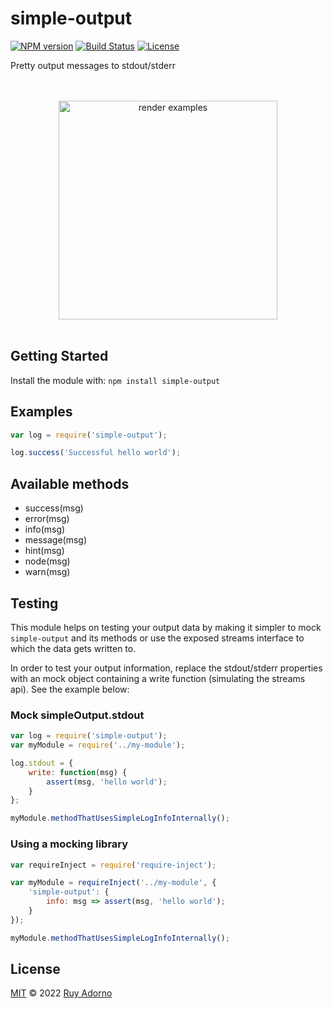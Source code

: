 # simple-output

[![NPM version](https://badge.fury.io/js/simple-output.svg)](https://npmjs.org/package/simple-output)
[![Build Status](https://travis-ci.org/ruyadorno/simple-output.svg?branch=master)](https://travis-ci.org/ruyadorno/simple-output)
[![License](http://img.shields.io/badge/license-MIT-blue.svg?style=flat)](https://raw.githubusercontent.com/ruyadorno/simple-output/master/LICENSE)

Pretty output messages to stdout/stderr

<div align="center">
	<br>
	<br>
	<img alt="render examples" width="350" src="https://user-images.githubusercontent.com/220900/150694210-7284e3fe-e713-42a4-98b9-f6d42dad9ac1.png">
	<br>
	<br>
</div>

## Getting Started
Install the module with: `npm install simple-output`

## Examples

```javascript
var log = require('simple-output');

log.success('Successful hello world');
```

## Available methods

- success(msg)
- error(msg)
- info(msg)
- message(msg)
- hint(msg)
- node(msg)
- warn(msg)

## Testing

This module helps on testing your output data by making it simpler to mock `simple-output` and its methods or use the exposed streams interface to which the data gets written to.

In order to test your output information, replace the stdout/stderr properties with an mock object containing a write function (simulating the streams api). See the example below:

### Mock simpleOutput.stdout

```javascript
var log = require('simple-output');
var myModule = require('../my-module');

log.stdout = {
    write: function(msg) {
        assert(msg, 'hello world');
    }
};

myModule.methodThatUsesSimpleLogInfoInternally();
```

### Using a mocking library

```javascript
var requireInject = require('require-inject');

var myModule = requireInject('../my-module', {
    'simple-output': {
        info: msg => assert(msg, 'hello world');
    }
});

myModule.methodThatUsesSimpleLogInfoInternally();
```

## License

[MIT](LICENSE) © 2022 [Ruy Adorno](http://ruyadorno.com)

